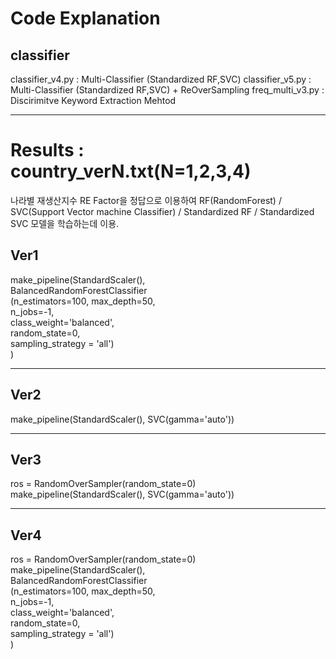 # Code Explanation
## classifier
classifier_v4.py : Multi-Classifier (Standardized RF,SVC)
classifier_v5.py : Multi-Classifier (Standardized RF,SVC) + ReOverSampling
freq_multi_v3.py : Discirimitve Keyword Extraction Mehtod

- - - - - - 
# Results : country_verN.txt(N=1,2,3,4)
나라별 재생산지수 RE Factor을 정답으로 이용하여 RF(RandomForest) / SVC(Support Vector machine Classifier) / Standardized RF / Standardized SVC 모델을 학습하는데 이용.
## Ver1

   make_pipeline(StandardScaler(),                     
                  BalancedRandomForestClassifier       
                  (n_estimators=100, max_depth=50,     
                  n_jobs=-1,                           
                  class_weight='balanced',             
                  random_state=0,                      
                  sampling_strategy = 'all')           
                  )                                    

- - - - - - 
## Ver2

 make_pipeline(StandardScaler(), SVC(gamma='auto')) 

- - - - - - 
## Ver3

 ros = RandomOverSampler(random_state=0)            
 make_pipeline(StandardScaler(), SVC(gamma='auto')) 

- - - - - - 
## Ver4

   ros = RandomOverSampler(random_state=0)            
   make_pipeline(StandardScaler(),                     
                  BalancedRandomForestClassifier       
                  (n_estimators=100, max_depth=50,     
                  n_jobs=-1,                           
                  class_weight='balanced',             
                  random_state=0,                      
                  sampling_strategy = 'all')           
                  )                                  
                  
